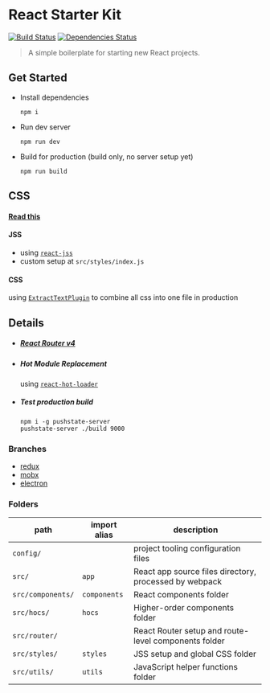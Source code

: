 # React Starter Kit
[![Build Status][build-badge]][build] [![Dependencies Status][dependencies-badge]][dependencies]

[build-badge]: https://img.shields.io/travis/xiaofan2406/react-starter-kit.svg?style=flat-square
[build]: https://travis-ci.org/xiaofan2406/react-starter-kit
[dependencies-badge]: https://img.shields.io/david/xiaofan2406/react-starter-kit.svg?style=flat-square
[dependencies]: https://david-dm.org/xiaofan2406/react-starter-kit
> A simple boilerplate for starting new React projects.


## Get Started
- Install dependencies
  ```
  npm i
  ```

- Run dev server
  ```
  npm run dev
  ```

- Build for production (build only, no server setup yet)
  ```
  npm run build
  ```

## CSS
#### [Read this](https://github.com/oliviertassinari/a-journey-toward-better-style)

#### JSS
  - using [`react-jss`](https://github.com/cssinjs/react-jss)
  - custom setup at `src/styles/index.js`

#### CSS
  using [`ExtractTextPlugin`](https://github.com/webpack/extract-text-webpack-plugin) to combine all css into one file in production


## Details
- ##### [React Router v4](https://react-router.now.sh/)

- ##### Hot Module Replacement
  using [`react-hot-loader`](https://github.com/gaearon/react-hot-loader/tree/next)

- ##### Test production build
  ```
  npm i -g pushstate-server
  pushstate-server ./build 9000
  ```


### Branches
- [redux](https://github.com/xiaofan2406/react-starter-kit/tree/redux)
- [mobx](https://github.com/xiaofan2406/react-starter-kit/tree/mobx)
- [electron](https://github.com/xiaofan2406/react-starter-kit/tree/electron)


### Folders
path | import alias | description
--- | --- | ---
`config/` |  | project tooling configuration files
`src/` | `app` | React app source files directory, processed by webpack
`src/components/` | `components` | React components folder
`src/hocs/` | `hocs` | Higher-order components folder
`src/router/` |  | React Router setup and route-level components folder
`src/styles/` | `styles` | JSS setup and global CSS folder
`src/utils/` | `utils` | JavaScript helper functions folder
